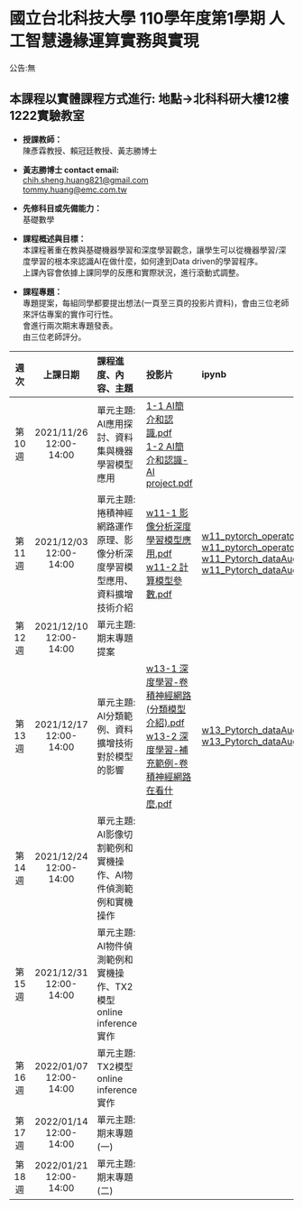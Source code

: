 # 國立台北科技大學 110學年度第1學期 人工智慧邊緣運算實務與實現
 
公告:無<br>  

## 本課程以實體課程方式進行: 地點→北科科研大樓12樓1222實驗教室

* **授課教師：** <br>
陳彥霖教授、賴冠廷教授、黃志勝博士 <br>

* **黃志勝博士 contact email:**<br> 
chih.sheng.huang821@gmail.com<br>
tommy.huang@emc.com.tw<br>

* **先修科目或先備能力：**<br>
基礎數學<br>

* **課程概述與目標：**<br>
本課程著重在教與基礎機器學習和深度學習觀念，讓學生可以從機器學習/深度學習的根本來認識AI在做什麼，如何達到Data driven的學習程序。<br>
上課內容會依據上課同學的反應和實際狀況，進行滾動式調整。<br>

* **課程專題：**<br>
專題提案，每組同學都要提出想法(一頁至三頁的投影片資料)，會由三位老師來評估專案的實作可行性。<br>
會進行兩次期末專題發表。<br>
由三位老師評分。

 |週次|上課日期|課程進度、內容、主題|投影片|ipynb|
 |:---:|:---:|:---|:---|:---|
 |第10週|2021/11/26 <br>12:00-14:00|單元主題:<br>AI應用探討、資料集與機器學習模型應用<Br>|  [1-1 AI簡介和認識.pdf](https://github.com/TommyHuang821/NTUT_EdgeAICourse/blob/main/1-1%20AI%E7%B0%A1%E4%BB%8B%E5%92%8C%E8%AA%8D%E8%AD%98.pdf)<br> [1-2 AI簡介和認識-AI project.pdf](https://github.com/TommyHuang821/NTUT_EdgeAICourse/blob/main/1-2%20AI%E7%B0%A1%E4%BB%8B%E5%92%8C%E8%AA%8D%E8%AD%98-AI%20project.pdf)|  |
 |第11週|2021/12/03 <br>12:00-14:00|單元主題:<br>捲積神經網路運作原理、影像分析深度學習模型應用、資料擴增技術介紹| [w11-1 影像分析深度學習模型應用.pdf](https://github.com/TommyHuang821/NTUT_EdgeAICourse/blob/main/w11-1%20%E5%BD%B1%E5%83%8F%E5%88%86%E6%9E%90%E6%B7%B1%E5%BA%A6%E5%AD%B8%E7%BF%92%E6%A8%A1%E5%9E%8B%E6%87%89%E7%94%A8.pdf) <br> [w11-2 計算模型參數.pdf](https://github.com/TommyHuang821/NTUT_EdgeAICourse/blob/main/w11-2%20%E8%A8%88%E7%AE%97%E6%A8%A1%E5%9E%8B%E5%8F%83%E6%95%B8.pdf)| [w11_pytorch_operator_conv.ipynb](https://github.com/TommyHuang821/NTUT_EdgeAICourse/blob/main/w11_pytorch_operator_conv.ipynb) <br> [w11_pytorch_operators.ipynb](https://github.com/TommyHuang821/NTUT_EdgeAICourse/blob/main/w11_pytorch_operators.ipynb) <br>[w11_Pytorch_dataAug.ipynb](https://github.com/TommyHuang821/NTUT_EdgeAICourse/blob/main/w11_Pytorch_dataAug.ipynb) <br> [w11_Pytorch_dataAug_Perspective.ipynb](https://github.com/TommyHuang821/NTUT_EdgeAICourse/blob/main/w11_Pytorch_dataAug_Perspective.ipynb)|
 |第12週|2021/12/10 <br>12:00-14:00|單元主題:<br>期末專題提案|  |  |
 |第13週|2021/12/17 <br>12:00-14:00|單元主題:<br>AI分類範例、資料擴增技術對於模型的影響| [w13-1 深度學習-卷積神經網路(分類模型介紹).pdf](https://github.com/TommyHuang821/NTUT_EdgeAICourse/blob/main/w13-1%20%E6%B7%B1%E5%BA%A6%E5%AD%B8%E7%BF%92-%E5%8D%B7%E7%A9%8D%E7%A5%9E%E7%B6%93%E7%B6%B2%E8%B7%AF(%E5%88%86%E9%A1%9E%E6%A8%A1%E5%9E%8B%E4%BB%8B%E7%B4%B9).pdf) <br> [w13-2 深度學習-補充範例-卷積神經網路在看什麼.pdf](https://github.com/TommyHuang821/NTUT_EdgeAICourse/blob/main/w13-2%20%E6%B7%B1%E5%BA%A6%E5%AD%B8%E7%BF%92-%E8%A3%9C%E5%85%85%E7%AF%84%E4%BE%8B-%E5%8D%B7%E7%A9%8D%E7%A5%9E%E7%B6%93%E7%B6%B2%E8%B7%AF%E5%9C%A8%E7%9C%8B%E4%BB%80%E9%BA%BC.pdf) | [w13_Pytorch_dataAug.ipynb](https://github.com/TommyHuang821/NTUT_EdgeAICourse/blob/main/w13_Pytorch_dataAug.ipynb) <br> [w13_Pytorch_dataAug_Perspective.ipynb](https://github.com/TommyHuang821/NTUT_EdgeAICourse/blob/main/w13_Pytorch_dataAug_Perspective.ipynb) |
 |第14週|2021/12/24 <br>12:00-14:00|單元主題:<br>AI影像切割範例和實機操作、AI物件偵測範例和實機操作|  |  |
 |第15週|2021/12/31 <br>12:00-14:00|單元主題:<br>AI物件偵測範例和實機操作、TX2模型online inference實作|  |  |
 |第16週|2022/01/07 <br>12:00-14:00|單元主題:<br>TX2模型online inference實作|  |  |
 |第17週|2022/01/14 <br>12:00-14:00|單元主題:<br>期末專題(一)|  |  |
 |第18週|2022/01/21 <br>12:00-14:00|單元主題:<br>期末專題(二)|  |  |

 


